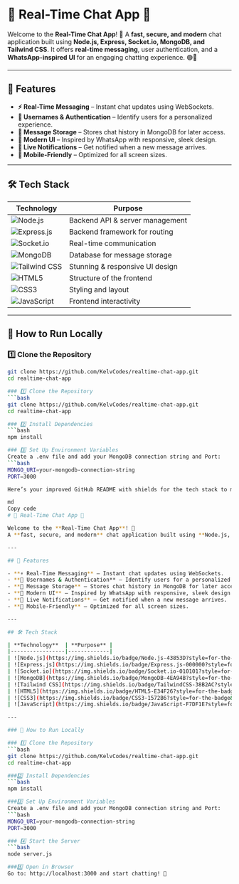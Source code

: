 
# 💬 Real-Time Chat App 🚀

Welcome to the **Real-Time Chat App**! 🎉 
A **fast, secure, and modern** chat application built using **Node.js, Express, Socket.io, MongoDB, and Tailwind CSS**. It offers **real-time messaging**, user authentication, and a **WhatsApp-inspired UI** for an engaging chatting experience. 🟢💬

---

## 🌟 Features  
- **⚡ Real-Time Messaging** – Instant chat updates using WebSockets.
- **👤 Usernames & Authentication** – Identify users for a personalized experience.
- **💾 Message Storage** – Stores chat history in MongoDB for later access.
-  **🎨 Modern UI** – Inspired by WhatsApp with responsive, sleek design.
-  **🔔 Live Notifications** – Get notified when a new message arrives.
-  **📱 Mobile-Friendly** – Optimized for all screen sizes.

---

## 🛠️ Tech Stack  
| **Technology**  | **Purpose** |
|-----------------|-------------|
| ![Node.js](https://img.shields.io/badge/Node.js-43853D?style=for-the-badge&logo=node.js&logoColor=white) | Backend API & server management |
| ![Express.js](https://img.shields.io/badge/Express.js-000000?style=for-the-badge&logo=express&logoColor=white) | Backend framework for routing |
| ![Socket.io](https://img.shields.io/badge/Socket.io-010101?style=for-the-badge&logo=socket.io&logoColor=white) | Real-time communication |
| ![MongoDB](https://img.shields.io/badge/MongoDB-4EA94B?style=for-the-badge&logo=mongodb&logoColor=white) | Database for message storage |
| ![Tailwind CSS](https://img.shields.io/badge/TailwindCSS-38B2AC?style=for-the-badge&logo=tailwind-css&logoColor=white) | Stunning & responsive UI design |
| ![HTML5](https://img.shields.io/badge/HTML5-E34F26?style=for-the-badge&logo=html5&logoColor=white) | Structure of the frontend |
| ![CSS3](https://img.shields.io/badge/CSS3-1572B6?style=for-the-badge&logo=css3&logoColor=white) | Styling and layout |
| ![JavaScript](https://img.shields.io/badge/JavaScript-F7DF1E?style=for-the-badge&logo=javascript&logoColor=black) | Frontend interactivity |

---

## 🚀 How to Run Locally  
 
### 1️⃣ Clone the Repository  
```bash  
git clone https://github.com/KelvCodes/realtime-chat-app.git  
cd realtime-chat-app

### 1️⃣ Clone the Repository  
```bash  
git clone https://github.com/KelvCodes/realtime-chat-app.git  
cd realtime-chat-app

### 2️⃣ Install Dependencies
```bash  
npm install

### 3️⃣ Set Up Environment Variables
Create a .env file and add your MongoDB connection string and Port:
```bash
MONGO_URI=your-mongodb-connection-string  
PORT=3000

Here’s your improved GitHub README with shields for the tech stack to make it more attractive:

md
Copy code
# 💬 Real-Time Chat App 🚀  

Welcome to the **Real-Time Chat App**! 🎉  
A **fast, secure, and modern** chat application built using **Node.js, Express, Socket.io, MongoDB, and Tailwind CSS**. It offers **real-time messaging**, user authentication, and a **WhatsApp-inspired UI** for an engaging chatting experience. 🟢💬  

---

## 🌟 Features  

- **⚡ Real-Time Messaging** – Instant chat updates using WebSockets.  
- **👤 Usernames & Authentication** – Identify users for a personalized experience.  
- **💾 Message Storage** – Stores chat history in MongoDB for later access.  
- **🎨 Modern UI** – Inspired by WhatsApp with responsive, sleek design.  
- **🔔 Live Notifications** – Get notified when a new message arrives.  
- **📱 Mobile-Friendly** – Optimized for all screen sizes.  

---

## 🛠️ Tech Stack  

| **Technology**  | **Purpose** |
|-----------------|-------------|
| ![Node.js](https://img.shields.io/badge/Node.js-43853D?style=for-the-badge&logo=node.js&logoColor=white) | Backend API & server management |
| ![Express.js](https://img.shields.io/badge/Express.js-000000?style=for-the-badge&logo=express&logoColor=white) | Backend framework for routing |
| ![Socket.io](https://img.shields.io/badge/Socket.io-010101?style=for-the-badge&logo=socket.io&logoColor=white) | Real-time communication |
| ![MongoDB](https://img.shields.io/badge/MongoDB-4EA94B?style=for-the-badge&logo=mongodb&logoColor=white) | Database for message storage |
| ![Tailwind CSS](https://img.shields.io/badge/TailwindCSS-38B2AC?style=for-the-badge&logo=tailwind-css&logoColor=white) | Stunning & responsive UI design |
| ![HTML5](https://img.shields.io/badge/HTML5-E34F26?style=for-the-badge&logo=html5&logoColor=white) | Structure of the frontend |
| ![CSS3](https://img.shields.io/badge/CSS3-1572B6?style=for-the-badge&logo=css3&logoColor=white) | Styling and layout |
| ![JavaScript](https://img.shields.io/badge/JavaScript-F7DF1E?style=for-the-badge&logo=javascript&logoColor=black) | Frontend interactivity |

---

### 🚀 How to Run Locally  

### 1️⃣ Clone the Repository  
```bash  
git clone https://github.com/KelvCodes/realtime-chat-app.git  
cd realtime-chat-app

###2️⃣ Install Dependencies
```bash
npm install

###3️⃣ Set Up Environment Variables
Create a .env file and add your MongoDB connection string and Port:
```bash
MONGO_URI=your-mongodb-connection-string  
PORT=3000

### 4️⃣ Start the Server
```bash
node server.js

###5️⃣ Open in Browser
Go to: http://localhost:3000 and start chatting! 🎉


